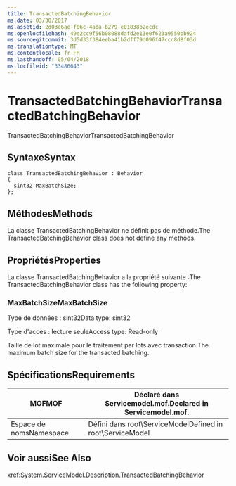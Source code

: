 ```yaml
---
title: TransactedBatchingBehavior
ms.date: 03/30/2017
ms.assetid: 2d03e6ae-f06c-4ada-b279-e01838b2ecdc
ms.openlocfilehash: 49e2cc9f56b08088dafd2e13e0f623a9550bb924
ms.sourcegitcommit: 3d5d33f384eeba41b2dff79d096f47ccc8d8f03d
ms.translationtype: MT
ms.contentlocale: fr-FR
ms.lasthandoff: 05/04/2018
ms.locfileid: "33486643"
---
```

# <a name="transactedbatchingbehavior"></a><span data-ttu-id="eaee0-102">TransactedBatchingBehavior</span><span class="sxs-lookup"><span data-stu-id="eaee0-102">TransactedBatchingBehavior</span></span>
<span data-ttu-id="eaee0-103">TransactedBatchingBehavior</span><span class="sxs-lookup"><span data-stu-id="eaee0-103">TransactedBatchingBehavior</span></span>  
  
## <a name="syntax"></a><span data-ttu-id="eaee0-104">Syntaxe</span><span class="sxs-lookup"><span data-stu-id="eaee0-104">Syntax</span></span>  
  
```  
class TransactedBatchingBehavior : Behavior  
{  
  sint32 MaxBatchSize;  
};  
```  
  
## <a name="methods"></a><span data-ttu-id="eaee0-105">Méthodes</span><span class="sxs-lookup"><span data-stu-id="eaee0-105">Methods</span></span>  
 <span data-ttu-id="eaee0-106">La classe TransactedBatchingBehavior ne définit pas de méthode.</span><span class="sxs-lookup"><span data-stu-id="eaee0-106">The TransactedBatchingBehavior class does not define any methods.</span></span>  
  
## <a name="properties"></a><span data-ttu-id="eaee0-107">Propriétés</span><span class="sxs-lookup"><span data-stu-id="eaee0-107">Properties</span></span>  
 <span data-ttu-id="eaee0-108">La classe TransactedBatchingBehavior a la propriété suivante :</span><span class="sxs-lookup"><span data-stu-id="eaee0-108">The TransactedBatchingBehavior class has the following property:</span></span>  
  
### <a name="maxbatchsize"></a><span data-ttu-id="eaee0-109">MaxBatchSize</span><span class="sxs-lookup"><span data-stu-id="eaee0-109">MaxBatchSize</span></span>  
 <span data-ttu-id="eaee0-110">Type de données : sint32</span><span class="sxs-lookup"><span data-stu-id="eaee0-110">Data type: sint32</span></span>  
  
 <span data-ttu-id="eaee0-111">Type d'accès : lecture seule</span><span class="sxs-lookup"><span data-stu-id="eaee0-111">Access type: Read-only</span></span>  
  
 <span data-ttu-id="eaee0-112">Taille de lot maximale pour le traitement par lots avec transaction.</span><span class="sxs-lookup"><span data-stu-id="eaee0-112">The maximum batch size for the transacted batching.</span></span>  
  
## <a name="requirements"></a><span data-ttu-id="eaee0-113">Spécifications</span><span class="sxs-lookup"><span data-stu-id="eaee0-113">Requirements</span></span>  
  
|<span data-ttu-id="eaee0-114">MOF</span><span class="sxs-lookup"><span data-stu-id="eaee0-114">MOF</span></span>|<span data-ttu-id="eaee0-115">Déclaré dans Servicemodel.mof.</span><span class="sxs-lookup"><span data-stu-id="eaee0-115">Declared in Servicemodel.mof.</span></span>|  
|---------|-----------------------------------|  
|<span data-ttu-id="eaee0-116">Espace de noms</span><span class="sxs-lookup"><span data-stu-id="eaee0-116">Namespace</span></span>|<span data-ttu-id="eaee0-117">Défini dans root\ServiceModel</span><span class="sxs-lookup"><span data-stu-id="eaee0-117">Defined in root\ServiceModel</span></span>|  
  
## <a name="see-also"></a><span data-ttu-id="eaee0-118">Voir aussi</span><span class="sxs-lookup"><span data-stu-id="eaee0-118">See Also</span></span>  
 <xref:System.ServiceModel.Description.TransactedBatchingBehavior>
